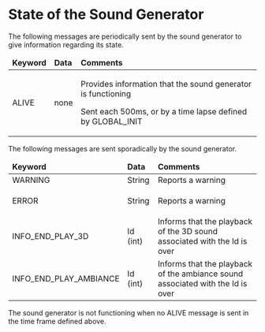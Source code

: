 # State of the Sound Generator

The following messages are periodically sent by the sound generator to give information regarding its state.

<table>
    <thead>
        <tr>
            <td>
                <b>Keyword</b>
            </td>
            <td>
                <b>Data</b>
            </td>
            <td>
                <b>Comments</b>
            </td>
        </tr>
    </thead>
    <tbody>
        <tr>
            <td>ALIVE</td>
            <td>none</td>
            <td>
                <p>Provides information that the sound generator is functioning</p>
                <p>Sent each 500ms, or by a time lapse defined by GLOBAL_INIT</p>
            </td>
        </tr>
    </tbody>
</table>

The following messages are sent sporadically by the sound generator.

<table>
    <thead>
        <tr>
            <td>
                <b>Keyword</b>
            </td>
            <td>
                <b>Data</b>
            </td>
            <td>
                <b>Comments</b>
            </td>
        </tr>
    </thead>
    <tbody>
        <tr>
            <td>WARNING</td>
            <td>String</td>
            <td>Reports a warning</td>
        </tr>
        <tr>
            <td>ERROR</td>
            <td>String</td>
            <td>
                <p>Reports a warning</p>
            </td>
        </tr>
        <tr>
            <td>INFO_END_PLAY_3D</td>
            <td>Id (int)</td>
            <td>Informs that the playback of the 3D sound associated with the Id is over</td>
        </tr>
        <tr>
            <td>INFO_END_PLAY_AMBIANCE</td>
            <td>Id (int)</td>
            <td>Informs that the playback of the ambiance sound associated with the Id is over</td>
        </tr>
    </tbody>
</table>

The sound generator is not functioning when no ALIVE message is sent in the time frame defined above.
